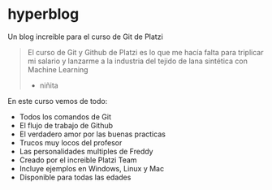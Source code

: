 # hyperblog
Un blog increible para el curso de Git de Platzi

>El curso de Git y Github de Platzi es lo que me hacía falta para triplicar mi salario y lanzarme a la industria del tejido de lana sintética con Machine Learning
> * niñita

En este curso vemos de todo:
* Todos los comandos de Git
* El flujo de trabajo de Github
* El verdadero amor por las buenas practicas
* Trucos muy locos del profesor
* Las personalidades multiples de Freddy
* Creado por el increible Platzi Team
* Incluye ejemplos en Windows, Linux y Mac
* Disponible para todas las edades

